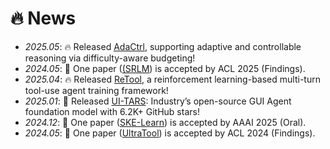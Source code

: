 # 🔥 News
- *2025.05*: 🔥 Released [AdaCtrl](https://arxiv.org/pdf/2505.18822), supporting adaptive and controllable reasoning via difficulty-aware budgeting!
- *2024.05*: 🎉 One paper ([(SRLM](https://arxiv.org/pdf/2505.14116)) is accepted by ACL 2025 (Findings).
- *2025.04*: 🔥 Released [ReTool](https://retool-rl.github.io/), a reinforcement learning-based multi-turn tool-use agent training framework!
- *2025.01*: 🎉 Released [UI-TARS](https://github.com/bytedance/UI-TARS): Industry’s open-source GUI Agent foundation model with 6.2K+ GitHub stars!
- *2024.12*: 🎉 One paper ([SKE-Learn](https://ojs.aaai.org/index.php/AAAI/article/view/34590)) is accepted by AAAI 2025 (Oral).
- *2024.05*: 🎉 One paper ([UltraTool](https://arxiv.org/pdf/2401.17167)) is accepted by ACL 2024 (Findings).

<!-- 
- *2024.08*: 🎉 One paper ([CLongEval](https://arxiv.org/pdf/2403.03514.pdf)) is accepted by EMNLP 2024 (Findings).
- *2024.07*: 🎉 One paper ([MPFToD](https://journal.hep.com.cn/fcs/EN/10.1007/s11704-024-3778-9)) is accepted by Frontiers of Computer Science.
- *2024.04*: 🎉 One paper ([M$^3$F](https://www.sciencedirect.com/science/article/pii/S095070512400412X)) is accepted by KBS.
- *2024.02*: 🔥 We release [UltraTool](https://github.com/JoeYing1019/UltraTool).
- *2023.12*: 🎉 One paper ([SDIF-DA](https://arxiv.org/abs/2310.08582)) is accepted by ICASSP 2024.
- *2023.10*: 🎉 Fortunately, I win a Graduate National Scholarship!
- *2023.10*: 🎉 One paper ([Cross-lingual Prompting](https://arxiv.org/abs/2310.14799)) is accepted by EMNLP 2023.
- *2023.07*: 🎉 One paper ([MMSD2.0](https://aclanthology.org/2023.findings-acl.689/)) is accepted by ACL 2023 (Findings). -->
